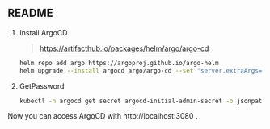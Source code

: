 ## README

1. Install ArgoCD.

    > https://artifacthub.io/packages/helm/argo/argo-cd

    ```sh
    helm repo add argo https://argoproj.github.io/argo-helm
    helm upgrade --install argocd argo/argo-cd --set "server.extraArgs={--insecure}" --set server.extensions.enabled=true --set server.service.type=LoadBalancer --set server.service.servicePortHttp=3080 --set server.service.servicePortHttps=3443 -n argocd --create-namespace --wait
    ```

2. GetPassword

    ```sh
    kubectl -n argocd get secret argocd-initial-admin-secret -o jsonpath="{.data.password}" | base64 -d
    ```

Now you can access ArgoCD with http://localhost:3080 .
